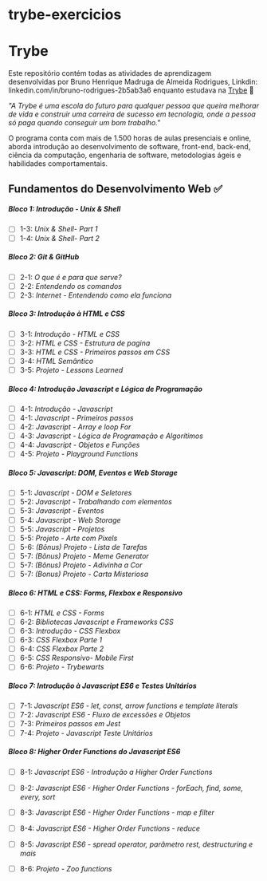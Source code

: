 # trybe-exercicios
# Trybe

Este repositório contém todas as atividades de aprendizagem desenvolvidas por Bruno Henrique Madruga de Almeida Rodrigues, Linkdin: linkedin.com/in/bruno-rodrigues-2b5ab3a6 enquanto estudava na [Trybe](https://www.betrybe.com/) :rocket:

_"A Trybe é uma escola do futuro para qualquer pessoa que queira melhorar de vida e construir uma carreira de sucesso em tecnologia, onde a pessoa só paga quando conseguir um bom trabalho."_

O programa conta com mais de 1.500 horas de aulas presenciais e online, aborda introdução ao desenvolvimento de software, front-end, back-end, ciência da computação, engenharia de software, metodologias ágeis e habilidades comportamentais.

## Fundamentos do Desenvolvimento Web :white_check_mark:

##### Bloco 1: Introdução - Unix & Shell

- [ ] 1-3: _Unix & Shell- Part 1_
- [ ] 1-4: _Unix & Shell- Part 2_

##### Bloco 2: Git & GitHub

- [ ] 2-1: _O que é e para que serve?_
- [ ] 2-2: _Entendendo os comandos_
- [ ] 2-3: _Internet - Entendendo como ela funciona_

##### Bloco 3: Introdução à HTML e CSS

- [ ] 3-1: _Introdução - HTML e CSS_
- [ ] 3-2: _HTML e CSS - Estrutura de pagina_
- [ ] 3-3: _HTML e CSS - Primeiros passos em CSS_
- [ ] 3-4: _HTML Semântico_
- [ ] 3-5: _Projeto - Lessons Learned_

##### Bloco 4: Introdução Javascript e Lógica de Programação

- [ ] 4-1: _Introdução - Javascript_
- [ ] 4-1: _Javascript - Primeiros passos_
- [ ] 4-2: _Javascript - Array e loop For_
- [ ] 4-3: _Javascript - Lógica de Programação e Algorítimos_
- [ ] 4-4: _Javascript - Objetos e Funções_
- [ ] 4-5: _Projeto - Playground Functions_

##### Bloco 5: Javascript: DOM, Eventos e Web Storage

- [ ] 5-1: _Javascript - DOM e Seletores_
- [ ] 5-2: _Javascript - Trabalhando com elementos_
- [ ] 5-3: _Javascript - Eventos_
- [ ] 5-4: _Javascript - Web Storage_
- [ ] 5-5: _Javascript - Projetos_
- [ ] 5-5: _Projeto - Arte com Pixels_
- [ ] 5-6: _(Bônus) Projeto - Lista de Tarefas_
- [ ] 5-7: _(Bônus) Projeto - Meme Generator_
- [ ] 5-7: _(Bônus) Projeto - Adivinha a Cor_
- [ ] 5-7: _(Bonus) Projeto - Carta Misteriosa_

##### Bloco 6: HTML e CSS: Forms, Flexbox e Responsivo

- [ ] 6-1: _HTML e CSS - Forms_
- [ ] 6-2: _Bibliotecas Javascript e Frameworks CSS_
- [ ] 6-3: _Introdução - CSS Flexbox_
- [ ] 6-3: _CSS Flexbox Parte 1_
- [ ] 6-4: _CSS Flexbox Parte 2_
- [ ] 6-5: _CSS Responsivo- Mobile First_
- [ ] 6-6: _Projeto - Trybewarts_

##### Bloco 7: Introdução à Javascript ES6 e Testes Unitários

- [ ] 7-1: _Javascript ES6 - let, const, arrow functions e template literals_
- [ ] 7-2: _Javascript ES6 - Fluxo de excessões e Objetos_
- [ ] 7-3: _Primeiros passos em Jest_
- [ ] 7-4: _Projeto - Javascript Teste Unitários_

##### Bloco 8: Higher Order Functions do Javascript ES6

- [ ] 8-1: _Javascript ES6 - Introdução a Higher Order Functions_
- [ ] 8-2: _Javascript ES6 - Higher Order Functions - forEach, find, some, every, sort_
- [ ] 8-3: _Javascript ES6 - Higher Order Functions - map e filter_
- [ ] 8-4: _Javascript ES6 - Higher Order Functions - reduce_
- [ ] 8-5: _Javascript ES6 - spread operator, parâmetro rest, destructuring e mais_
- [ ] 8-6: _Projeto - Zoo functions_

